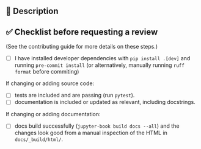<!-- Thank you for your contribution to DeepSensor! -->
<!-- Please fill out the details in the pull request description below as appropriate -->
<!-- Ensure that you abide by the code of conduct -->

## :pencil: Description
<!-- Please provide a clear description of the changes that are introduced in this pull request and why -->
<!-- It also helps to explain any justification or options you're aware of -->
<!-- If this pull request relates to an issue, please include the issue number here, e.g. #42 -->


## :white_check_mark: Checklist before requesting a review
(See the contributing guide for more details on these steps.)
- [ ] I have installed developer dependencies with `pip install .[dev]` and running `pre-commit install` (or alternatively, manually running `ruff format` before commiting)

If changing or adding source code:
- [ ] tests are included and are passing (run `pytest`).
- [ ] documentation is included or updated as relevant, including docstrings.

If changing or adding documentation:
- [ ] docs build successfully (`jupyter-book build docs --all`) and the changes look good from a manual inspection of the HTML in `docs/_build/html/`.
